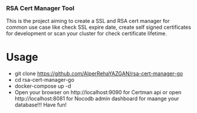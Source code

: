 ### RSA Cert Manager Tool
This is the project aiming to create a SSL and RSA cert manager for common use case like check SSL expire date, create self signed certificates for development or scan your cluster for check certificate lifetime.

# Usage
- git clone https://github.com/AlperRehaYAZGAN/rsa-cert-manager-go 
- cd rsa-cert-manager-go
- docker-compose up -d
- Open your browser on http://localhost:9090 for Certman api or open http://localhost:8081 for Nocodb admin dashboard for maange your database!!! Have fun!
